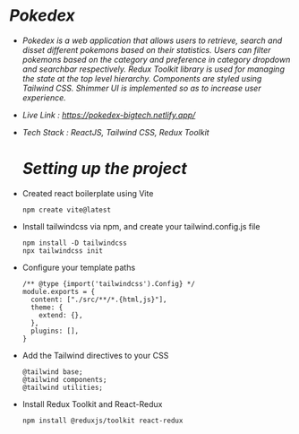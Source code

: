 # *Pokedex*

- *Pokedex is a web application that allows users to retrieve, search and disset different pokemons based on their statistics. Users can filter pokemons based on the category and preference in category dropdown and searchbar respectively. Redux Toolkit library is used for managing the state at the top level hierarchy. Components are styled using Tailwind
CSS. Shimmer UI is implemented so as to increase user experience.*

- *Live Link : https://pokedex-bigtech.netlify.app/*

- *Tech Stack : ReactJS, Tailwind CSS, Redux Toolkit*

  # *Setting up the project*

- Created react boilerplate using Vite
  ```
  npm create vite@latest
  ```
 
- Install tailwindcss via npm, and create your tailwind.config.js file
  ```
  npm install -D tailwindcss
  npx tailwindcss init
  ```
  
- Configure your template paths
  ```
  /** @type {import('tailwindcss').Config} */
  module.exports = {
    content: ["./src/**/*.{html,js}"],
    theme: {
      extend: {},
    },
    plugins: [],
  }
  ```
  
- Add the Tailwind directives to your CSS
  ```
  @tailwind base;
  @tailwind components;
  @tailwind utilities;
  ```
- Install Redux Toolkit and React-Redux
  ```
  npm install @reduxjs/toolkit react-redux
  ```
